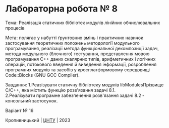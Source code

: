 ﻿# Лабораторна робота № 8

Тема: Реалізація статичних бібліотек модулів лінійних обчислювальних процесів 

Мета: полягає у набутті ґрунтовних вмінь і практичних навичок застосування теоретичних положень методології модульного програмування, реалізації метода функціональної декомпозиції задач, метода модульного (блочного) тестування, представлення мовою програмування C++ даних скалярних типів, арифметичних і логічних операцій, потокового введення й виведення інформації, розроблення програмних модулів та засобів у кросплатформовому середовищі Code::Blocks (GNU GCC Compiler).

Завдання:
1.Реазізувати статичну бібліотеку модулів libModulesПрізвище C/C++, яка містить функцію розв'язання задачі 8.1.<br>
2.Реалізувати програмне забезпечення розв'язання задачі 8.2 - консольний застосунок.

Варіант № 16


Кропивницький | <a href="http://www.kntu.kr.ua/">ЦНТУ</a> | 2023
